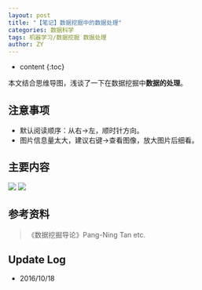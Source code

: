 ```yaml
---
layout: post
title: "【笔记】数据挖掘中的数据处理"
categories: 数据科学
tags: 机器学习/数据挖掘 数据处理
author: ZY
---
```


* content
{:toc}

本文结合思维导图，浅谈了一下在数据挖掘中**数据的处理**。




## 注意事项
- 默认阅读顺序：从右→左，顺时针方向。
- 图片信息量太大，建议右键→查看图像，放大图片后细看。

## 主要内容
![](https://raw.githubusercontent.com/woaielf/woaielf.github.io/master/_posts/Pic/1610/161018-1.png)
![](https://raw.githubusercontent.com/woaielf/woaielf.github.io/master/_posts/Pic/1610/161018-2.png)

## 参考资料
> 《数据挖掘导论》Pang-Ning Tan etc.

## Update Log
- 2016/10/18